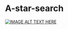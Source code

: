 # A-star-search


[![IMAGE ALT TEXT HERE](https://www.youtube.com/watch?v=WH06V_px2rU)](https://www.youtube.com/watch?v=WH06V_px2rU)
